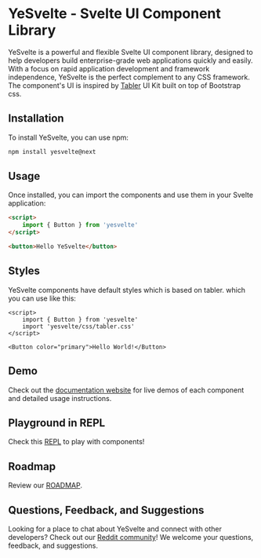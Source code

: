 # YeSvelte - Svelte UI Component Library

YeSvelte is a powerful and flexible Svelte UI component library, designed to help developers build enterprise-grade web applications quickly and easily. With a focus on rapid application development and framework independence, YeSvelte is the perfect complement to any CSS framework. The component's UI is inspired by [Tabler](https://tabler.github.io/) UI Kit built on top of Bootstrap css.

## Installation

To install YeSvelte, you can use npm:

```bash
npm install yesvelte@next
```

## Usage

Once installed, you can import the components and use them in your Svelte application:

```html
<script>
	import { Button } from 'yesvelte'
</script>

<button>Hello YeSvelte</button>
```

## Styles

YeSvelte components have default styles which is based on tabler. which you can use like this:

```svelte
<script>
	import { Button } from 'yesvelte'
	import 'yesvelte/css/tabler.css'
</script>

<Button color="primary">Hello World!</Button>
```

## Demo

Check out the [documentation website](https://www.yesvelte.com/) for live demos of each component and detailed usage instructions.

## Playground in REPL

Check this [REPL](https://svelte.dev/repl/a26156e5cb1143d0bed393b2d1d3e754?version=3.55.1) to play with components!

## Roadmap

Review our [ROADMAP](https://github.com/yesvelte/yesvelte/blob/dev/ROADMAP.md/).

## Questions, Feedback, and Suggestions

Looking for a place to chat about YeSvelte and connect with other developers? Check out our [Reddit community](https://www.reddit.com/r/yesvelte/)! We welcome your questions, feedback, and suggestions.
